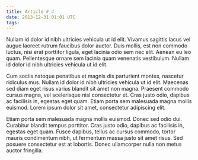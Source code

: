 ```yaml
---
title: Article # 4
date: 2013-12-31 01:01 UTC
tags:
---
```


Nullam id dolor id nibh ultricies vehicula ut id elit. Vivamus sagittis lacus vel augue laoreet rutrum faucibus dolor auctor. Duis mollis, est non commodo luctus, nisi erat porttitor ligula, eget lacinia odio sem nec elit. Aenean eu leo quam. Pellentesque ornare sem lacinia quam venenatis vestibulum. Nullam id dolor id nibh ultricies vehicula ut id elit.

Cum sociis natoque penatibus et magnis dis parturient montes, nascetur ridiculus mus. Nullam id dolor id nibh ultricies vehicula ut id elit. Maecenas sed diam eget risus varius blandit sit amet non magna. Praesent commodo cursus magna, vel scelerisque nisl consectetur et. Cras justo odio, dapibus ac facilisis in, egestas eget quam. Etiam porta sem malesuada magna mollis euismod. Lorem ipsum dolor sit amet, consectetur adipiscing elit.

Etiam porta sem malesuada magna mollis euismod. Donec sed odio dui. Curabitur blandit tempus porttitor. Cras justo odio, dapibus ac facilisis in, egestas eget quam. Fusce dapibus, tellus ac cursus commodo, tortor mauris condimentum nibh, ut fermentum massa justo sit amet risus. Sed posuere consectetur est at lobortis. Donec ullamcorper nulla non metus auctor fringilla.
